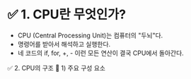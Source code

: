# ✅ 1. CPU란 무엇인가?
- CPU (Central Processing Unit)는 컴퓨터의 "두뇌"다.
- 명령어를 받아서 해석하고 실행한다.
- 네 코드의 if, for, +, - 이런 모든 연산이 결국 CPU에서 돌아간다.

✅ 2. CPU의 구조
🔹 1) 주요 구성 요소

